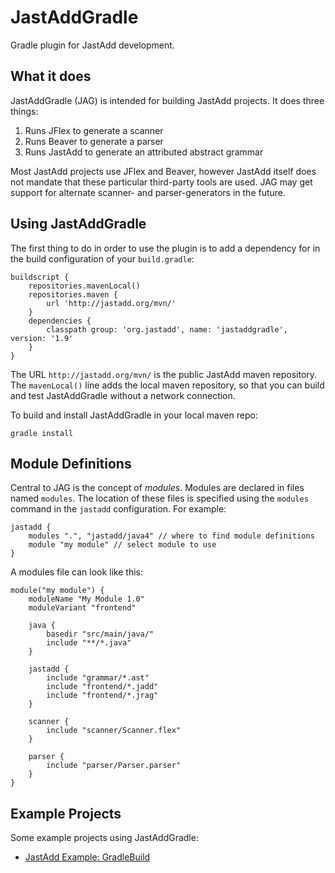 JastAddGradle
=============

Gradle plugin for JastAdd development.

What it does
------------

JastAddGradle (JAG) is intended for building JastAdd projects. It does three
things:

1. Runs JFlex to generate a scanner
2. Runs Beaver to generate a parser
3. Runs JastAdd to generate an attributed abstract grammar

Most JastAdd projects use JFlex and Beaver, however JastAdd itself does not
mandate that these particular third-party tools are used.  JAG may get support
for alternate scanner- and parser-generators in the future.

Using JastAddGradle
-------------------

The first thing to do in order to use the plugin is to add a dependency for in
the build configuration of your `build.gradle`:

    buildscript {
        repositories.mavenLocal()
        repositories.maven {
            url 'http://jastadd.org/mvn/'
        }
        dependencies {
            classpath group: 'org.jastadd', name: 'jastaddgradle', version: '1.9'
        }
    }

The URL `http://jastadd.org/mvn/` is the public JastAdd maven repository.  The
`mavenLocal()` line adds the local maven repository, so that you can build and
test JastAddGradle without a network connection.

To build and install JastAddGradle in your local maven repo:

    gradle install

Module Definitions
------------------

Central to JAG is the concept of _modules_. Modules are declared in
files named `modules`. The location of these files is specified using
the `modules` command in the `jastadd` configuration. For example:

    jastadd {
        modules ".", "jastadd/java4" // where to find module definitions
        module "my module" // select module to use
    }

A modules file can look like this:

    module("my module") {
        moduleName "My Module 1.0"
        moduleVariant "frontend"

        java {
            basedir "src/main/java/"
            include "**/*.java"
        }

        jastadd {
            include "grammar/*.ast"
            include "frontend/*.jadd"
            include "frontend/*.jrag"
        }

        scanner {
            include "scanner/Scanner.flex"
        }

        parser {
            include "parser/Parser.parser"
        }
    }

Example Projects
----------------

Some example projects using JastAddGradle:

* [JastAdd Example: GradleBuild](http://jastadd.org/web/examples.php?example=GradleBuild)


